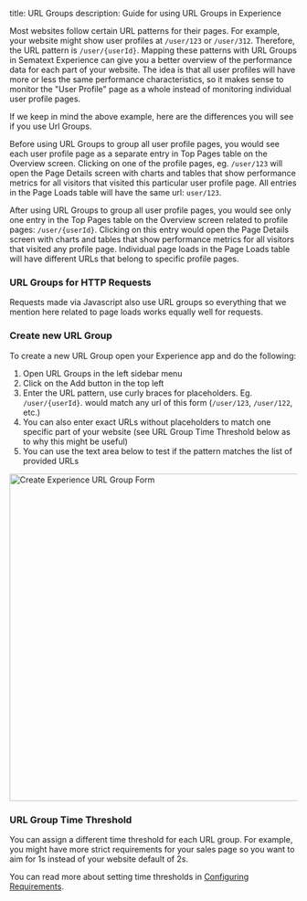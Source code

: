 title: URL Groups
description: Guide for using URL Groups in Experience

Most websites follow certain URL patterns for their pages. For example, your website might show user profiles at `/user/123` or `/user/312`. Therefore, the URL pattern is `/user/{userId}`. Mapping these patterns with URL Groups in Sematext Experience can give you a better overview of the performance data for each part of your website. The idea is that all user profiles will have more or less the same performance characteristics, so it makes sense to monitor the "User Profile" page as a whole instead of monitoring individual user profile pages.

If we keep in mind the above example, here are the differences you will see if you use Url Groups.

Before using URL Groups to group all user profile pages, you would see each user profile page as a separate entry in Top Pages table on the Overview screen. Clicking on one of the profile pages, eg. `/user/123` will open the Page Details screen with charts and tables that show performance metrics for all visitors that visited this particular user profile page. All entries in the Page Loads table will have the same url: `user/123`.

After using URL Groups to group all user profile pages, you would see only one entry in the Top Pages table on the Overview screen related to profile pages: `/user/{userId}`. Clicking on this entry would open the Page Details screen with charts and tables that show performance metrics for all visitors that visited any profile page. Individual page loads in the Page Loads table will have different URLs that belong to specific profile pages.

### URL Groups for HTTP Requests

Requests made via Javascript also use URL groups so everything that we mention here related to page loads works equally well for requests.

### Create new URL Group

To create a new URL Group open your Experience app and do the following:

1. Open URL Groups in the left sidebar menu
2. Click on the Add button in the top left
3. Enter the URL pattern, use curly braces for placeholders. Eg. `/user/{userId}`. would match any url of this form (`/user/123`, `/user/122`, etc.)
4. You can also enter exact URLs without placeholders to match one specific part of your website (see URL Group Time Threshold below as to why this might be useful)
4. You can use the text area below to test if the pattern matches the list of provided URLs

<img
  class="content-modal-image"
  alt="Create Experience URL Group Form"
  src="../../images/experience/urlgroup-1.png"
  title="Create Experience URL Group Form"
  width=934
  height=573
/>

### URL Group Time Threshold

You can assign a different time threshold for each URL group. For example, you might have more strict requirements for your sales page so you want to aim for 1s instead of your website default of 2s.

You can read more about setting time thresholds in [Configuring Requirements](./configure-requirements).
